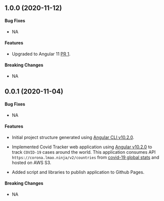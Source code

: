 <a name="v1.0.0"></a>
## 1.0.0 (2020-11-12)

#### Bug Fixes

* NA

#### Features

* Upgraded to Angular 11 [PR 1](https://github.com/kumaran-is/covid-tracker/pull/1).

#### Breaking Changes

* NA

<a name="v0.0.1"></a>
## 0.0.1 (2020-11-04)

#### Bug Fixes

* NA

#### Features

* Initial project structure generated using [Angular CLI v10.2.0](https://angular.io/cli).

* Implemented Covid Tracker web application using [Angular v10.2.0](https://github.com/angular) to track `COVID-19` cases around the world. This application consumes API `https://corona.lmao.ninja/v2/countries` from [covid-19 global stats](https://corona.lmao.ninja/) and hosted on AWS S3.

* Added script and libraries to publish application to Github Pages.

#### Breaking Changes

* NA
